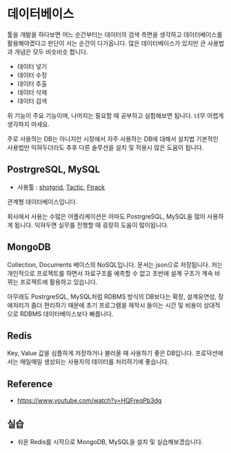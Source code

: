 # 데이터베이스
툴을 개발을 하다보면 어느 순간부터는 데이터의 검색 측면을 생각하고 데이터베이스를 활용해야겠다고 판단이 서는 순간이 다가옵니다. 많은 데이터베이스가 있지만 큰 사용법과 개념은 모두 비슷비슷 합니다.

- 데이터 넣기
- 데이터 수정
- 데이터 추출
- 데이터 삭제
- 데이터 검색

위 기능이 주요 기능이며, 나머지는 필요할 때 공부하고 실험해보면 됩니다. 너무 어렵게 생각하지 마세요.

주로 사용하는 DB는 아니지만 시장에서 자주 사용하는 DB에 대해서 설치법 기본적인 사용법만 익혀두더라도
추후 다른 솔루션을 설치 및 적용시 많은 도움이 됩니다.

## PostrgreSQL, MySQL
- 사용툴 : [shotgrid](https://support.shotgridsoftware.com/hc/en-us/articles/114094526153-shotgrid-security-white-paper), [Tactic](http://community.southpawtech.com/community/link/data_management), [Ftrack](https://help.ftrack.com/administering-ftrack/on-prem/handling-backups)

관계형 데이터베이스입니다.

회사에서 사용는 수많은 어플리케이션은 아마도 PostrgreSQL, MySQL을 많이 사용하게 됩니다. 익혀두면 실무를 진행할 때 굉장히 도움이 많이됩니다.

## MongoDB
Collection, Documents 베이스의 NoSQL입니다. 문서는 json으로 저장됩니다.
저는 개인적으로 프로젝트를 하면서 자료구조를 예측할 수 없고 초반에 설계 구조가 계속 바뀌는 프로젝트에 활용하고 있습니다.

아무래도 PostrgreSQL, MySQL처럼 RDBMS 방식의 DB보다는 확장, 설계유연성, 장애처리가 좀더 편리하기 때문에 초기 프로그램을 제작시 들이는 시간 및 비용이 상대적으로 RDBMS 데이터베이스보다 빠릅니다.

## Redis
Key, Value 값을 심플하게 저장하거나 불러올 때 사용하기 좋은 DB입니다.
프로덕션에서는 매일매일 생성되는 사용자의 데이터를 처리하기에 좋습니다.

## Reference
- https://www.youtube.com/watch?v=HQFreqPb3dg

## 실습
- 쉬운 Redis를 시작으로 MongoDB, MySQL을 설치 및 실습해보겠습니다.